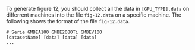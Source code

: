 To generate figure 12, you should collect all the data in `[GPU_TYPE].data` on differrent machines into the file `fig-12.data` on a specific machine. The following shows the format of the file `fig-12.data`.
```
# Serie GMBEA100 GMBE2080Ti GMBEV100
[datasetName] [data] [data] [data]
...
```
